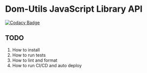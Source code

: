 # Dom-Utils JavaScript Library API

[![Codacy Badge](https://api.codacy.com/project/badge/Grade/90ec6f5899214c2ead739996d93ecfef)](https://app.codacy.com/gh/Org-Trial/dom-utils?utm_source=github.com&utm_medium=referral&utm_content=Org-Trial/dom-utils&utm_campaign=Badge_Grade_Settings)

## TODO

1.  How to install
2.  How to run tests
3.  How to lint and format
4.  How to run CI/CD and auto deploy
